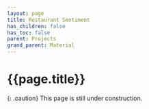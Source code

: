 ```yaml
---
layout: page
title: Restaurant Sentiment
has_children: false
has_toc: false
parent: Projects
grand_parent: Material
---
```


# {{page.title}}

{: .caution}
This page is still under construction.
